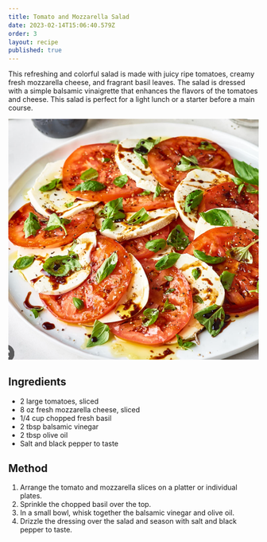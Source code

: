 ```yaml
---
title: Tomato and Mozzarella Salad
date: 2023-02-14T15:06:40.579Z
order: 3
layout: recipe
published: true
---
```

This refreshing and colorful salad is made with juicy ripe tomatoes, creamy fresh mozzarella cheese, and fragrant basil leaves. The salad is dressed with a simple balsamic vinaigrette that enhances the flavors of the tomatoes and cheese. This salad is perfect for a light lunch or a starter before a main course.

![](../uploads/screenshot-2023-02-14-at-15.05.48.png "Tomato and Mozzarella Salad")

## Ingredients

* 2 large tomatoes, sliced
* 8 oz fresh mozzarella cheese, sliced
* 1/4 cup chopped fresh basil
* 2 tbsp balsamic vinegar
* 2 tbsp olive oil
* Salt and black pepper to taste

## Method

1. Arrange the tomato and mozzarella slices on a platter or individual plates.
2. Sprinkle the chopped basil over the top.
3. In a small bowl, whisk together the balsamic vinegar and olive oil.
4. Drizzle the dressing over the salad and season with salt and black pepper to taste.